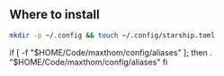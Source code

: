 
## Where to install
```bash
mkdir -p ~/.config && touch ~/.config/starship.toml
```

if [ -f "$HOME/Code/maxthom/config/aliases" ]; then
	. "$HOME/Code/maxthom/config/aliases"
fi
